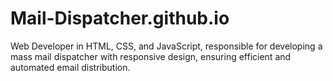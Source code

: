 # Mail-Dispatcher.github.io
Web Developer  in HTML, CSS, and JavaScript, responsible for developing a mass mail dispatcher with responsive design, ensuring efficient and automated email distribution. 
